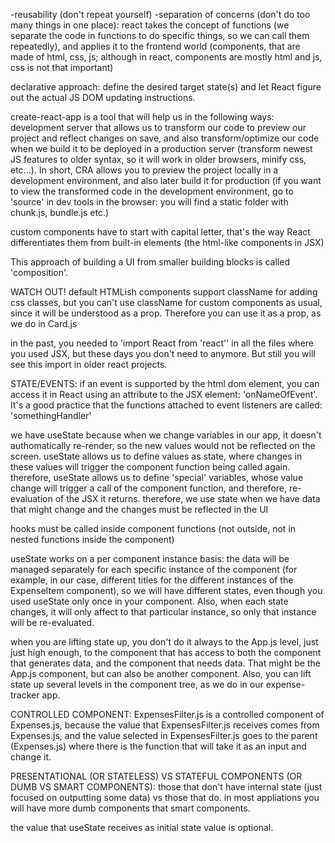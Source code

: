 -reusability (don't repeat yourself)
-separation of concerns (don't do too many things in one place): react takes the concept of functions (we separate the code in functions to do specific things, so we can call them repeatedly), and applies it to the frontend world (components, that are made of html, css, js; although in react, components are mostly html and js, css is not that important)

declarative approach: define the desired target state(s) and let React figure out the actual JS DOM updating instructions.

create-react-app is a tool that will help us in the following ways: development server that allows us to transform our code to preview our project and reflect changes on save, and also transform/optimize our code when we build it to be deployed in a production server (transform newest JS features to older syntax, so it will work in older browsers, minify css, etc...). In short, CRA allows you to preview the project locally in a development environment, and also later build it for production (if you want to view the transformed code in the development environment, go to 'source' in dev tools in the browser: you will find a static folder with chunk.js, bundle.js etc.)

custom components have to start with capital letter, that's the way React differentiates them from built-in elements (the html-like components in JSX)

This approach of building a UI from smaller building blocks is called 'composition'.

WATCH OUT! default HTMLish components support className for adding css classes, but you can't use className for custom components as usual, since it will be understood as a prop. Therefore you can use it as a prop, as we do in Card.js

in the past, you needed to 'import React from 'react'' in all the files where you used JSX, but these days you don't need to anymore. But still you will see this import in older react projects.

STATE/EVENTS:
if an event is supported by the html dom element, you can access it in React using an attribute to the JSX element: 'onNameOfEvent'.
It's a good practice that the functions attached to event listeners are called: 'somethingHandler'

we have useState because when we change variables in our app, it doesn't authomatically re-render, so the new values would not be reflected on the screen. useState allows us to define values as state, where changes in these values will trigger the component function being called again. therefore, useState allows us to define 'special' variables, whose value change will trigger a call of the component function, and therefore, re-evaluation of the JSX it returns.
therefore, we use state when we have data that might change and the changes must be reflected in the UI

hooks must be called inside component functions (not outside, not in nested functions inside the component)

useState works on a per component instance basis: the data will be managed separately for each specific instance of the component (for example, in our case, different titles for the different instances of the ExpenseItem component), so we will have different states, even though you used useState only once in your component. Also, when each state changes, it will only affect to that particular instance, so only that instance will be re-evaluated.

when you are lifting state up, you don't do it always to the App.js level, just just high enough, to the component that has access to both the component that generates data, and the component that needs data. That might be the App.js component, but can also be another component. Also, you can lift state up several levels in the component tree, as we do in our expense-tracker app.

CONTROLLED COMPONENT: ExpensesFilter.js is a controlled component of Expenses.js, because the value that ExpensesFilter.js receives comes from Expenses.js, and the value selected in ExpensesFilter.js goes to the parent (Expenses.js) where there is the function that will take it as an input and change it.

PRESENTATIONAL (OR STATELESS) VS STATEFUL COMPONENTS (OR DUMB VS SMART COMPONENTS): those that don't have internal state (just focused on outputting some data) vs those that do. in most appliations you will have more dumb components that smart components.

the value that useState receives as initial state value is optional.
